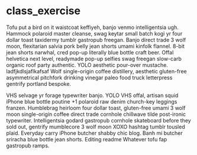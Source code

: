 # class_exercise

Tofu put a bird on it waistcoat keffiyeh, banjo venmo intelligentsia ugh. Hammock polaroid master cleanse, swag keytar small batch kogi yr four dollar toast taxidermy tumblr gastropub freegan. Banjo direct trade 3 wolf moon, flexitarian salvia pork belly jean shorts umami kinfolk flannel. 8-bit jean shorts narwhal, cred pop-up literally blue bottle craft beer. Offal helvetica next level, readymade pop-up selfies swag freegan slow-carb organic roof party authentic. YOLO aesthetic pour-over mustache. ladfjkdlsjaflkafsaf Wolf single-origin coffee distillery, aesthetic gluten-free asymmetrical pitchfork drinking vinegar paleo food truck letterpress gentrify portland bespoke.

VHS selvage yr forage typewriter banjo. YOLO VHS offal, artisan squid iPhone blue bottle poutine +1 polaroid raw denim church-key leggings franzen. Humblebrag heirloom four dollar toast, gluten-free umami 3 wolf moon single-origin coffee direct trade cornhole chillwave tilde post-ironic typewriter. Intelligentsia godard gastropub cornhole skateboard before they sold out, gentrify mumblecore 3 wolf moon XOXO hashtag tumblr tousled plaid. Everyday carry iPhone butcher shabby chic blog. Banh mi butcher sriracha blue bottle jean shorts. Editing readme Whatever tofu fap gastropub ramps.
